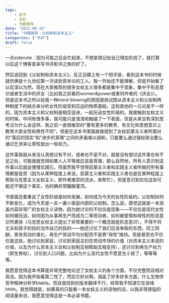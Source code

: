 ```yaml
---
tags:
    - 读书
    - 女权
    - 书籍推荐
date: "2021-08-28"
title: "书籍推荐：父权制和资本主义"
categories: ["书评"]
draft: false
---
```

一点sidenote：因为可能之后会忙起来，不想拿周记给自己增加负担了，就打算以后这个博客拿来写书评影评之类的好了。

然后说回到《父权制和资本主义》。反正豆瓣上有一个短评是，看到这本书的时候就仿佛是十九世纪第一次读到资本论的工人。我一开始还不能理解，但是开始看了以后深以为然。现在大家推荐的很多女权主义很多都是集中于现象，集中于形态意识或者生活中的厌女（比如我之前看的women&power或者同作者的《厌女》）。但是这本书之所以给我一种mind-blowing的原因是她试图从资本主义和父权制两种制度下的结合来分析女性阶级受到压迫的物质基础，这和其他的一元论是不一样的，因为资本主义和父权制是相互促进，一起压迫女性阶级的。我接触到女权主义的时候，中间有很多事，我可能只是浅浅地触碰了一下表面，但是从来没有深刻思考过为什么会这样。我之前一直很推崇的“要有更多的教育，有文化和思想意识上教育大家女性和男性不同”，但是在这本书里面直接提到了女权启蒙主义者所面对的”落后的现实“和”进步的真理“之间的矛盾难以调和，只能要么通过强权政治要么通过乞求来让男性放出一些权力。

这件事我就从来没认真想过有不对，或者也不是不对，就是没有想过这件事也有不足之处，可能我就觉得如果人人平等就应该是真理，那么自然地，所有人意识到这件事以后就会慢慢实践它。但虽然我不觉得启蒙主义者和实践主义者所做的所有事情都是徒劳（因为从某种程度上来说，启蒙主义者和实践主义者也是在某种程度上帮助马克思主义女权主义，即作者推崇的流派，来帮忙），但是意识到仅仅这些可能还不够这个事实，也的确非常醍醐灌顶。

书里面还着重说了女性阶级是如何发展，如何成为今天的女性阶级的。父权制如何不断变化，成为今天是一夫一妻小家庭内部的父权制。怎么说，感觉这就是一本涵盖内容非常广的女权主义读物，因为她讨论的不仅仅是现象——不仅仅是现代女性如何被压迫，如何因为从事再生产而成为二等劳动者，如何被爱情和母性的形态意识所裹挟（马克思女权主义提出了非常重要的一个概念就是形态意识），不得不将丈夫和孩子的目的当作自己的目的——她还讨论了我们应该争取的东西，同工同酬，家务劳动价值化，再生产劳动平均分配而不是靠“母性”维持。但是甚至也不仅仅是这些，她讨论到家庭，讨论到家庭主妇在劳动市场的价值（对资本主义来说的价值，以及为什么资本主义会和父权制互相帮助互相支持），还讨论到再生产权力（即生育权），讨论到人口问题，比如为什么现代女性不愿意生小孩了，等等等等。

我愿意觉得这本书算是非常完整地论述了女权主义的各个方面，不仅完整而且相对简洁。因为我开始看第二性了，然后它好长啊，涵盖了好多好多方面，什么生物学哲学精神分析学blabla。而且我找到的版本翻译不行，经常我不知道它在说啥hhhh。我觉得就是，如果真的只能看一本女权主义的读物的话，以我非常狭隘的阅读量来说，我愿意觉得这是一本必读书籍。